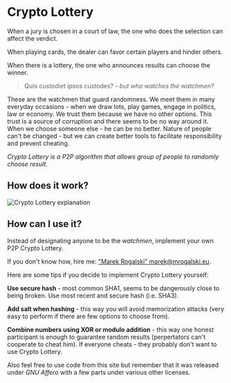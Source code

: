 Crypto Lottery
==============

When a jury is chosen in a court of law, the one who does the
selection can affect the verdict.

When playing cards, the dealer can favor certain players and hinder
others.

When there is a lottery, the one who announces results can choose the
winner.

> Quis custodiet ipsos custodes? - *but who watches the watchmen?*

These are the watchmen that guard randomness. We meet them in many
everyday occasions - when we draw lots, play games, engage in
politics, law or economy. We trust them because we have no
other options. This trust is a source of corruption and there seems to
be no way around it. When we choose someone else - he can be no better.
Nature of people can't be changed - but we can create better tools to
facilitate responsibility and prevent cheating.

*Crypto Lottery is a P2P algorithm that allows group of people to randomly choose result.*

How does it work?
---

![Crypto Lottery explanation](https://github.com/mafik/crypto-lottery/raw/master/explanation.png "Crypto Lottery explanation")

How can I use it?
---

Instead of designating anyone to be the *watchmen*, implement your own P2P Crypto Lottery.

If you don't know how, hire me: ["Marek Rogalski" marek@mrogalski.eu](mailto:marek@mrogalski.eu).

Here are some tips if you decide to implement Crypto Lottery yourself:

**Use secure hash** - most common SHA1, seems to be dangerously close to being broken. Use most recent and secure hash (i.e. SHA3).

**Add salt when hashing** - this way you will avoid memorization attacks (very easy to perform if there are few options to choose from).

**Combine numbers using XOR or modulo addition** - this way one honest participant is enough to guarantee random results (perpertators can't cooperate to cheat him). If everyone cheats - they probably don't want to use Crypto Lottery.

Also feel free to use code from this site but remember that it was released under *GNU Affero* with a few parts under various other licenses.
